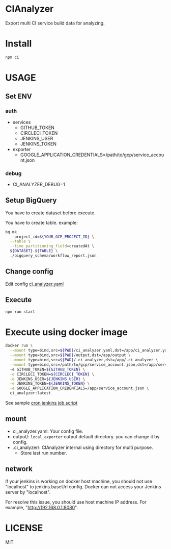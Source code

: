 # CIAnalyzer
Export multi CI service build data for analyzing.

# Install
```bash
npm ci
```

# USAGE
## Set ENV
### auth

- services
  - GITHUB_TOKEN
  - CIRCLECI_TOKEN
  - JENKINS_USER
  - JENKINS_TOKEN
- exporter
  - GOOGLE_APPLICATION_CREDENTIALS=/path/to/gcp/service_account.json

### debug
- CI_ANALYZER_DEBUG=1

## Setup BigQuery
You have to create dataset before execute.

You have to create table. example:

```bash
bq mk
  --project_id=${YOUR_GCP_PROJECT_ID} \
  --table \
  --time_partitioning_field=createdAt \
  ${DATASET}.${TABLE} \
  ./bigquery_schema/workflow_report.json
```


## Change config
Edit config [ci_analyzer.yaml](./ci_analyzer.yaml)

## Execute
```bash
npm run start
```

# Execute using docker image
```bash
docker run \
  --mount type=bind,src=${PWD}/ci_analyzer.yaml,dst=/app/ci_analyzer.yaml \
  --mount type=bind,src=${PWD}/output,dst=/app/output \
  --mount type=bind,src=${PWD}/.ci_analyzer,dst=/app/.ci_analyzer \
  --mount type=bind,src=/path/to/gcp/service_account.json,dst=/app/service_account.json
  -e GITHUB_TOKEN=${GITHUB_TOKEN} \
  -e CIRCLECI_TOKEN=${CIRCLECI_TOKEN} \
  -e JENKINS_USER=${JENKINS_USER} \
  -e JENKINS_TOKEN=${JENKINS_TOKEN} \
  -e GOOGLE_APPLICATION_CREDENTIALS=/app/service_account.json \
  ci_analyzer:latest
```

See sample [cron jenkins job script](./cron.jenkinsfile)

## mount
- ci_analyzer.yaml: Your config file.
- output/: `local_exporter` output default directory. you can change it by config.
- .ci_analyzer/: CIAnalyzer internal using directory for multi purpose.
  - Store last run number.

## network
If your jenkins is working on docker host machine, you should not use "localhost" to jenkins.baseUrl config. Docker can not access your Jenkins server by "localhost".

For resolve this issue, you should use host machine IP address. For example, "http://192.168.0.1:8080".

# LICENSE
MIT
